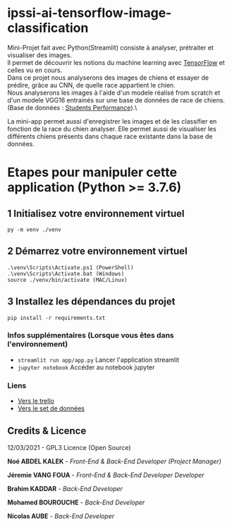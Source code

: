 # ipssi-ai-tensorflow-image-classification

Mini-Projet fait avec Python(Streamlit) consiste à analyser, prétraiter et visualiser des images.\
Il permet de découvrir les notions du machine learning avec [TensorFlow](https://www.tensorflow.org/) et celles vu en cours.\
Dans ce projet nous analyserons des images de chiens et essayer de prédire, grâce au CNN, de quelle race appartient le chien.\
Nous analyserons les images à l'aide d'un modele réalisé from scratch et d'un modele VGG16 entrainés sur une base de données de race de chiens.\
(Base de données : [Students Performance](https://www.kaggle.com/spscientist/students-performance-in-exams)).\

La mini-app permet aussi d'enregistrer les images et de les classifier en fonction de la race du chien analyser. Elle permet aussi de visualiser
les différents chiens présents dans chaque race existante dans la base de données.
# Etapes pour manipuler cette application (Python >= 3.7.6)

## 1 Initialisez votre environnement virtuel
`py -m venv ./venv`

## 2 Démarrez votre environnement virtuel
```
.\venv\Scripts\Activate.ps1 (PowerShell)
.\venv\Scripts\Activate.bat (Windows)
source ./venv/bin/activate (MAC/Linux)
```

## 3 Installez les dépendances du projet
`pip install -r requirements.txt`

### Infos supplémentaires (Lorsque vous êtes dans l'environnement)
- `streamlit run app/app.py` Lancer l'application streamlit
- `jupyter notebook` Accéder au notebook jupyter

### Liens
- [Vers le trello](https://trello.com/b/rgbw9N0k/wwprojet-deep-learning)
- [Vers le set de données](https://www.kaggle.com/jessicali9530/stanford-dogs-dataset)

## Credits & Licence
12/03/2021 - GPL3 Licence (Open Source)

**Noé ABDEL KALEK**  - *Front-End & Back-End Developer (Project Manager)*

**Jéremie VANG FOUA**  - *Front-End & Back-End Developer Developer*

**Brahim KADDAR**  - *Back-End Developer*    

**Mohamed BOUROUCHE** - *Back-End Developer*

**Nicolas AUBE** - *Back-End Developer*
